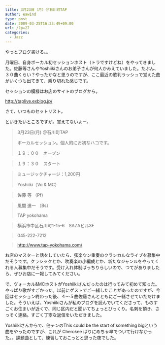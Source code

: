 ```yaml
---
title: 3月23日（月）＠石川町TAP
author: eawind
type: post
date: 2009-03-25T16:33:49+09:00
url: /?p=27
categories:
  - Jazz
---
```

やっとブログ書ける。。

月曜日、自身ボーカル初セッションホスト（トラですけどね）をやってきました。佐藤等さんやYoshiikiさんのお弟子さんが何人かみえていました。たぶん、３０曲くらい？やったかなと思うのですが、ここ最近の歌判ラッシュで覚えた曲がいくつも出てきて、乗り切れた感じです。

セッションの模様はお店のサイトのブログから。


<a href="http://taplive.exblog.jp/" target="_blank">http://<wbr>taplive<wbr>.exblog<wbr>.jp/</a>

さて、いつものセットリスト。

といきたいところですが。覚えてないよー。

> 3月23日(月) ＠石川町TAP
>
> ボーカルセッション。個人的にお初なハコです。
>
> １９：００　オープン

>   
> １９：３０　スタート

>   
> ミュージックチャージ：1,200円
>
> Yoshiiki（Vo & MC）

>   
> 佐藤 等 （Pf）

>   
> 風間 進一 （Bs）
>
> TAP yokohama

>   
> 横浜市中区石川町1-15-6　SAZAビル3F

>   
> 045-222-7212

>   
> <a href="http://r.tabelog.com/kanagawa/A1401/A140105/14013918/" target="_blank">http://www.tap-yokohama.com/</a>

お店のマスターと話をしていたら、弦楽ウン重奏のクラシカルなライブを募集中だそうです。クラシックとか、吹奏楽の小編成とか、新たなジャンルをやってくれる人募集中だそうです。受け入れ体制ばっちりらしいので、つてがありましたら、ぜひお店に一報してみてください。

で、ヴォーカル&MCホストがYoshiikiさんだったのは行ってみて初めて知った。やっぱり歌がすごかった。以前にゲストでご一緒したことがあったのですが、今回はセッション終わった後、４〜５曲佐藤さんとともにご一緒させていただけました。そういえば、Yoshiikiさんが私のブログを読んでいてくださって、ものすごくお住まいが近くで、同じ区内だと聞いてちょっとびっくり。名刺を頂き、さっそく連絡。すごく丁寧な返信をいただきました。

Yoshiikiさんからで、倍テンのThis could be the start of something bigという曲をやったのですが、これが Cherokee ばりにめちゃ早でついて行けなかった。。課題曲として、練習しておこっとと思った夜でした。
